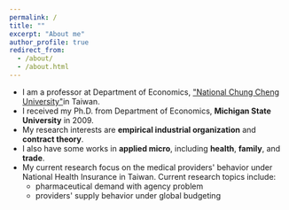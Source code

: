```yaml
---
permalink: /
title: ""
excerpt: "About me"
author_profile: true
redirect_from:
  - /about/
  - /about.html
---
```


* I am a professor at Department of Economics, ["National Chung Cheng University"](http://www.ccu.edu.tw)in Taiwan.
* I received my Ph.D. from Department of Economics, **Michigan State University** in 2009.
* My research interests are **empirical industrial organization** and **contract theory**.
* I also have some works in **applied micro**, including **health**, **family**, and **trade**.
* My current research focus on the medical providers' behavior under National Health Insurance in Taiwan. Current research topics include:
  * pharmaceutical demand with agency problem
  * providers' supply behavior under global budgeting

